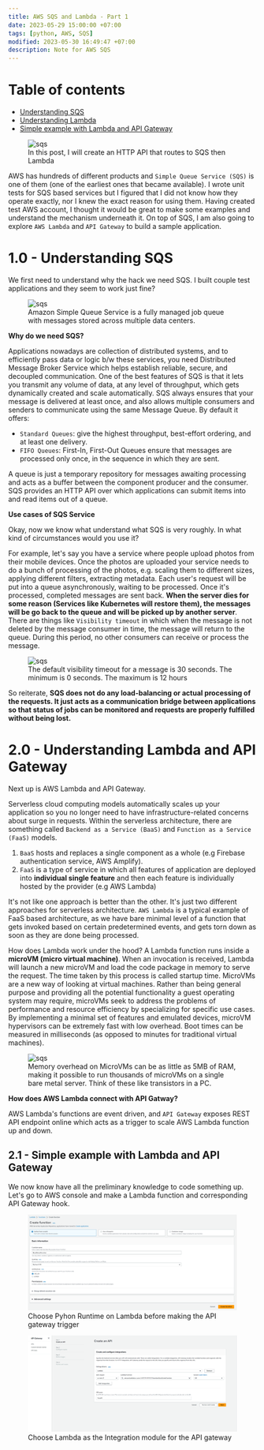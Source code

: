 ```yaml
---
title: AWS SQS and Lambda - Part 1
date: 2023-05-29 15:00:00 +07:00
tags: [python, AWS, SQS]
modified: 2023-05-30 16:49:47 +07:00
description: Note for AWS SQS
---
```


# Table of contents
- [Understanding SQS](#preface)
- [Understanding Lambda](#lambda)
- [Simple example with Lambda and API Gateway](#ex1)


<figure>
<img src="https://da-public-assets.s3.amazonaws.com/thumbnails/patterns/apigw-http-sqs-lambda-sls.png" alt="sqs">
<figcaption>In this post, I will create an HTTP API that routes to SQS then Lambda
</figcaption>
</figure>

AWS has hundreds of different products and `Simple Queue Service (SQS)` is one of them (one of the earliest ones that became available). I wrote unit tests for SQS based services but I figured that I did not know how they operate exactly, nor I knew the exact reason for using them. Having created test AWS account, I thought it would be great to make some examples and understand the mechanism underneath it. On top of SQS, I am also going to explore `AWS Lambda` and `API Gateway` to build a sample application.  

# 1.0 - Understanding SQS <a name="preface"></a>

We first need to understand why the hack we need SQS. I built couple test applications and they seem to work just fine?

<figure>
<img src="https://www.evoketechnologies.com/wp-content/uploads/2020/04/amazonsqs.png" alt="sqs">
<figcaption>Amazon Simple Queue Service is a fully managed job queue with messages stored across multiple data centers.</figcaption>
</figure>

<b>Why do we need SQS?</b>

Applications nowadays are collection of distributed systems, and to efficiently pass data or logic b/w these services, you need Distributed Message Broker Service which helps establish reliable, secure, and decoupled communication. One of the best features of SQS is that it lets you transmit any volume of data, at any level of throughput, which gets dynamically created and scale automatically. SQS always ensures that your message is delivered at least once, and also allows multiple consumers and senders to communicate using the same Message Queue. By default it offers:

- `Standard Queues`: give the highest throughput, best-effort ordering, and at least one delivery.
- `FIFO Queues`:  First-In, First-Out Queues ensure that messages are processed only once, in the sequence in which they are sent.

A queue is just a temporary repository for messages awaiting processing and acts as a buffer between the component producer and the consumer. SQS provides an HTTP API over which applications can submit items into and read items out of a queue.

<b>Use cases of SQS Service</b>

Okay, now we know what understand what SQS is very roughly. In what kind of circumstances would you use it?

For example, let's say you have a service where people upload photos from their mobile devices. Once the photos are uploaded your service needs to do a bunch of processing of the photos, e.g. scaling them to different sizes, applying different filters, extracting metadata. Each user's request will be put into a queue asynchronously, waiting to be processed. Once it's processed, completed messages are sent back. **When the server dies for some reason (Services like Kubernetes will restore them), the messages will be go back to the queue and will be picked up by another server**. There are things like `Visibility timeout` in which when the message is not deleted by the message consumer in time, the message will return to the queue. During this period, no other consumers can receive or process the message. 


<figure>
<img src="https://docs.aws.amazon.com/images/AWSSimpleQueueService/latest/SQSDeveloperGuide/images/sqs-visibility-timeout-diagram.png" alt="sqs">
<figcaption>The default visibility timeout for a message is 30 seconds. The minimum is 0 seconds. The maximum is 12 hours</figcaption>
</figure>

So reiterate, **SQS does not do any load-balancing or actual processing of the requests. It just acts as a communication bridge between applications so that status of jobs can be monitored and requests are properly fulfilled without being lost.** 

# 2.0 - Understanding Lambda and API Gateway<a name="lambda"></a>

Next up is AWS Lambda and API Gateway. 

Serverless cloud computing models automatically scales up your application so you no longer need to have infrastructure-related concerns about surge in requests. Within the serverless architecture, there are something called `Backend as a Service (BaaS)` and `Function as a Service (FaaS)` models.

1. `BaaS` hosts and replaces a single component as a whole (e.g Firebase authentication service, AWS Amplify). 
2. `FaaS` is a type of service in which all features of application are deployed into **individual single feature** and then each feature is individually hosted by the provider (e.g AWS Lambda)

It's not like one approach is better than the other. It's just two different approaches for serverless architecture. `AWS Lambda` is a typical example of FaaS based architecture, as we have bare minimal level of a function that gets invoked based on certain predetermined events, and gets torn down as soon as they are done being processed. 

How does Lambda work under the hood? A Lambda function runs inside a **microVM (micro virtual machine)**. When an invocation is received, Lambda will launch a new microVM and load the code package in memory to serve the request. The time taken by this process is called startup time. MicroVMs are a new way of looking at virtual machines. Rather than being general purpose and providing all the potential functionality a guest operating system may require, microVMs seek to address the problems of performance and resource efficiency by specializing for specific use cases. By implementing a minimal set of features and emulated devices, microVM hypervisors can be extremely fast with low overhead. Boot times can be measured in milliseconds (as opposed to minutes for traditional virtual machines).

<figure>
<img src="https://imgopt.infoq.com/fit-in/1200x2400/filters:quality(80)/filters:no_upscale()/news/2018/12/aws-firecracker/en/resources/1firecracker_host_integration-1543668177234.jpg" alt="sqs">
<figcaption> Memory overhead on MicroVMs can be as little as 5MB of RAM, making it possible to run thousands of microVMs on a single bare metal server. Think of these like transistors in a PC. </figcaption>
</figure>


**How does AWS Lambda connect with API Gatway?**

AWS Lambda's functions are event driven, and `API Gateway` exposes REST API endpoint online which acts as a trigger to scale AWS Lambda function up and down.  


## 2.1 - Simple example with Lambda and API Gateway <a name="ex1"></a>

We now know have all the preliminary knowledge to code something up. Let's go to AWS console and make a Lambda function and corresponding API Gateway hook. 

<figure>
<img src="./lambda.png" alt="lambda">
<figcaption>Choose Pyhon Runtime on Lambda before making the API gateway trigger</figcaption>
</figure>

<figure>
<img src="./api_gateway.png" alt="gateway">
<figcaption>Choose Lambda as the Integration module for the API gateway</figcaption>
</figure>